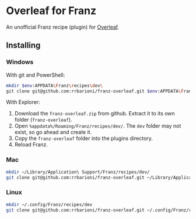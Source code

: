 # Overleaf for Franz

An unofficial Franz recipe (plugin) for [Overleaf](https://www.overleaf.com/).

## Installing

### Windows

With git and PowerShell:

```sh
mkdir $env:APPDATA\Franz\recipes\dev\
git clone git@github.com:rrbarioni/franz-overleaf.git $env:APPDATA\Franz\recipes\dev\franz-overleaf
```

With Explorer:

1. Download the `franz-overleaf.zip` from github.  Extract it to its own folder (`franz-overleaf`).
2. Open `%appdata%/Roaming/Franz/recipes/dev/`. The `dev` folder may not exist, so go ahead and create it.
3. Copy the `franz-overleaf` folder into the plugins directory.
4. Reload Franz.

### Mac

```sh
mkdir ~/Library/Application\ Support/Franz/recipes/dev/
git clone git@github.com:rrbarioni/franz-overleaf.git ~/Library/Application\ Support/Franz/recipes/dev/franz-overleaf
```

### Linux

```sh
mkdir ~/.config/Franz/recipes/dev
git clone git@github.com:rrbarioni/franz-overleaf.git ~/.config/Franz/recipes/dev/franz-overleaf
```